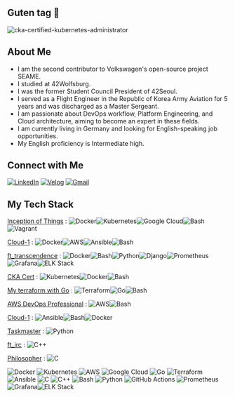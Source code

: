 ## Guten tag 👋

<!--
**sejoonkimmm/sejoonkimmm** is a ✨ _special_ ✨ repository because its `README.md` (this file) appears on your GitHub profile.

Here are some ideas to get you started:

- 🔭 I’m currently working on ...
- 🌱 I’m currently learning ...
- 👯 I’m looking to collaborate on ...
- 🤔 I’m looking for help with ...
- 💬 Ask me about ...
- 📫 How to reach me: ...
- 😄 Pronouns: ...
- ⚡ Fun fact: ...
-->

![cka-certified-kubernetes-administrator](https://github.com/sejoonkimmm/sejoonkimmm/assets/117820621/6e7b3e3e-c449-4e89-85c9-d9d4a6158747)


## About Me

* I am the second contributor to Volkswagen's open-source project SEAME.
* I studied at 42Wolfsburg.
* I was the former Student Council President of 42Seoul.
* I served as a Flight Engineer in the Republic of Korea Army Aviation for 5 years and was discharged as a Master Sergeant.
* I am passionate about DevOps workflow, Platform Engineering, and Cloud architecture, aiming to become an expert in these fields.
* I am currently living in Germany and looking for English-speaking job opportunities.
* My English proficiency is Intermediate high.

## Connect with Me

[![LinkedIn](https://img.shields.io/badge/LinkedIn-0077B5?style=flat&logo=linkedin&logoColor=white)](https://www.linkedin.com/in/sejokimde/)
[![Velog](https://img.shields.io/badge/Velog-20C997?style=flat&logo=velog&logoColor=white)](https://velog.io/@sejokim/posts)
[![Gmail](https://img.shields.io/badge/Gmail-D14836?style=flat&logo=gmail&logoColor=white)](mailto:bod092512@gmail.com)

## My Tech Stack
[Inception of Things](https://github.com/sejoonkimmm/Inception-of-things-IoT-) : ![Docker](https://img.shields.io/badge/Docker-2496ED?style=flat&logo=docker&logoColor=white)![Kubernetes](https://img.shields.io/badge/Kubernetes-326CE5?style=flat&logo=kubernetes&logoColor=white)![Google Cloud](https://img.shields.io/badge/Google_Cloud-4285F4?style=flat&logo=google-cloud&logoColor=white)![Bash](https://img.shields.io/badge/Bash-4EAA25?style=flat&logo=gnu-bash&logoColor=white)![Vagrant](https://img.shields.io/badge/Vagrant-1563FF?style=flat&logo=vagrant&logoColor=white)

[Cloud-1](https://github.com/sejoonkimmm/Cloud-1) : ![Docker](https://img.shields.io/badge/Docker-2496ED?style=flat&logo=docker&logoColor=white)![AWS](https://img.shields.io/badge/AWS-232F3E?style=flat&logo=amazon-aws&logoColor=white)![Ansible](https://img.shields.io/badge/Ansible-EE0000?style=flat&logo=ansible&logoColor=white)![Bash](https://img.shields.io/badge/Bash-4EAA25?style=flat&logo=gnu-bash&logoColor=white)

[ft_transcendence](https://github.com/sejoonkimmm/ft_transcendence) : ![Docker](https://img.shields.io/badge/Docker-2496ED?style=flat&logo=docker&logoColor=white)![Bash](https://img.shields.io/badge/Bash-4EAA25?style=flat&logo=gnu-bash&logoColor=white)![Python](https://img.shields.io/badge/Python-3776AB?style=flat&logo=python&logoColor=white)![Django](https://img.shields.io/badge/Django-092E20?style=flat&logo=django&logoColor=white)![Prometheus](https://img.shields.io/badge/Prometheus-E6522C?style=flat&logo=prometheus&logoColor=white)![Grafana](https://img.shields.io/badge/Grafana-F46800?style=flat&logo=grafana&logoColor=white)![ELK Stack](https://img.shields.io/badge/ELK_Stack-005571?style=flat&logo=elastic-stack&logoColor=white)

[CKA Cert](https://www.cncf.io/training/certification/cka/#:~:text=The%20purpose%20of%20the%20Certified,issues%20from%20a%20command%20line.) : ![Kubernetes](https://img.shields.io/badge/Kubernetes-326CE5?style=flat&logo=kubernetes&logoColor=white)![Docker](https://img.shields.io/badge/Docker-2496ED?style=flat&logo=docker&logoColor=white)![Bash](https://img.shields.io/badge/Bash-4EAA25?style=flat&logo=gnu-bash&logoColor=white)

[My terraform with Go](https://github.com/sejoonkimmm/My-Terraform-with-Golang) : ![Terraform](https://img.shields.io/badge/Terraform-7B42BC?style=flat&logo=terraform&logoColor=white)![Go](https://img.shields.io/badge/Go-00ADD8?style=flat&logo=go&logoColor=white)![Bash](https://img.shields.io/badge/Bash-4EAA25?style=flat&logo=gnu-bash&logoColor=white)

[AWS DevOps Professional](https://github.com/sejoonkimmm/AWS-DevOps-Professional) : ![AWS](https://img.shields.io/badge/AWS-232F3E?style=flat&logo=amazon-aws&logoColor=white)![Bash](https://img.shields.io/badge/Bash-4EAA25?style=flat&logo=gnu-bash&logoColor=white)

[Cloud-1](https://github.com/sejoonkimmm/Cloud-1) : ![Ansible](https://img.shields.io/badge/Ansible-EE0000?style=flat&logo=ansible&logoColor=white)![Bash](https://img.shields.io/badge/Bash-4EAA25?style=flat&logo=gnu-bash&logoColor=white)![Docker](https://img.shields.io/badge/Docker-2496ED?style=flat&logo=docker&logoColor=white)

[Taskmaster](https://github.com/sejoonkimmm/taskmaster) : ![Python](https://img.shields.io/badge/Python-3776AB?style=flat&logo=python&logoColor=white)

[ft_irc](https://github.com/sejoonkimmm/ft_irc) : ![C++](https://img.shields.io/badge/C++-00599C?style=flat&logo=c%2B%2B&logoColor=white)

[Philosopher](https://github.com/sejoonkimmm/Philosopher) : ![C](https://img.shields.io/badge/C-A8B9CC?style=flat&logo=c&logoColor=white)





![Docker](https://img.shields.io/badge/Docker-2496ED?style=flat&logo=docker&logoColor=white)
![Kubernetes](https://img.shields.io/badge/Kubernetes-326CE5?style=flat&logo=kubernetes&logoColor=white)
![AWS](https://img.shields.io/badge/AWS-232F3E?style=flat&logo=amazon-aws&logoColor=white)
![Google Cloud](https://img.shields.io/badge/Google_Cloud-4285F4?style=flat&logo=google-cloud&logoColor=white)
![Go](https://img.shields.io/badge/Go-00ADD8?style=flat&logo=go&logoColor=white)
![Terraform](https://img.shields.io/badge/Terraform-7B42BC?style=flat&logo=terraform&logoColor=white)
![Ansible](https://img.shields.io/badge/Ansible-EE0000?style=flat&logo=ansible&logoColor=white)
![C](https://img.shields.io/badge/C-A8B9CC?style=flat&logo=c&logoColor=white)
![C++](https://img.shields.io/badge/C++-00599C?style=flat&logo=c%2B%2B&logoColor=white)
![Bash](https://img.shields.io/badge/Bash-4EAA25?style=flat&logo=gnu-bash&logoColor=white)
![Python](https://img.shields.io/badge/Python-3776AB?style=flat&logo=python&logoColor=white)
![GitHub Actions](https://img.shields.io/badge/GitHub_Actions-2088FF?style=flat&logo=github-actions&logoColor=white)
![Prometheus](https://img.shields.io/badge/Prometheus-E6522C?style=flat&logo=prometheus&logoColor=white)![Grafana](https://img.shields.io/badge/Grafana-F46800?style=flat&logo=grafana&logoColor=white)![ELK Stack](https://img.shields.io/badge/ELK_Stack-005571?style=flat&logo=elastic-stack&logoColor=white)

